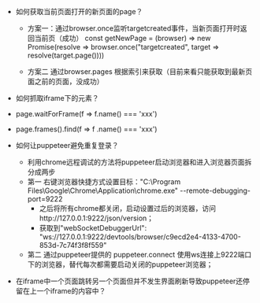 <!--
 * @Author: yeyu98
 * @Date: 2024-07-13 17:18:09
 * @LastEditors: yeyu98
 * @LastEditTime: 2024-07-22 21:09:34
 * @Description: 
-->
- 如何获取当前页面打开的新页面的page？
  - 方案一：通过browser.once监听targetcreated事件，当新页面打开时返回当前页（成功）
  const getNewPage = (browser) => new Promise(resolve => browser.once("targetcreated", target => resolve(target.page())))

  - 方案二 通过browser.pages 根据索引来获取（目前来看只能获取到最新页面之前的页面，没成功）


- 如何抓取iframe下的元素？
- page.waitForFrame(f => f.name() === 'xxx')
- page.frames().find(f  => f .name() === 'xxx')

- 如何让puppeteer避免重复登录？
  - 利用chrome远程调试的方法将puppeteer启动浏览器和进入浏览器页面拆分成两步
  - 第一 右键浏览器快捷方式设置目标："C:\Program Files\Google\Chrome\Application\chrome.exe" --remote-debugging-port=9222 
    - 之后将所有chrome都关闭，启动设置过后的浏览器，访问http://127.0.0.1:9222/json/version；
    - 获取到"webSocketDebuggerUrl": "ws://127.0.0.1:9222/devtools/browser/c9ecd2e4-4133-4700-853d-7c74f3f8f559"
  - 第二 通过puppeteer提供的 puppeteer.connect 使用ws连接上9222端口下的浏览器，替代每次都需要启动关闭的puppeteer浏览器；

- 在iframe中一个页面跳转另一个页面但并不发生界面刷新导致puppeteer还停留在上一个iframe的内容中？